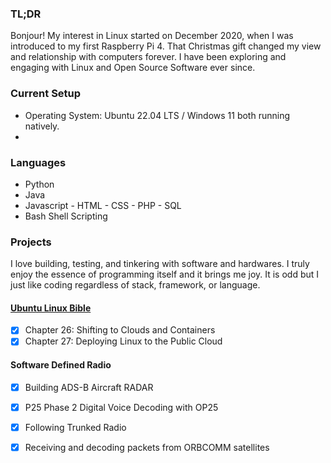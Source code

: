 ### TL;DR
Bonjour! My interest in Linux started on December 2020, when I was introduced to my first Raspberry Pi 4. That Christmas gift changed my view and relationship with computers forever. I have been exploring and engaging with Linux and Open Source Software ever since. 

### Current Setup
- Operating System: Ubuntu 22.04 LTS / Windows 11 both running natively.
- 

### Languages
- Python
- Java
- Javascript - HTML - CSS - PHP - SQL
- Bash Shell Scripting

### Projects
I love building, testing, and tinkering with software and hardwares. I truly enjoy the essence of programming itself and it brings me joy. It is odd but I just like coding regardless of stack, framework, or language. 

#### [Ubuntu Linux Bible](https://www.amazon.ca/Linux-Bible-Christopher-Negus/dp/111821854X) 
- [x] Chapter 26: Shifting to Clouds and Containers
- [x] Chapter 27: Deploying Linux to the Public Cloud

#### Software Defined Radio 
- [x] Building ADS-B Aircraft RADAR
- [x] P25 Phase 2 Digital Voice Decoding with OP25
- [x] Following Trunked Radio
- [x] Receiving and decoding packets from ORBCOMM satellites 



